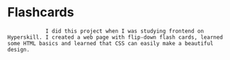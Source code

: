 # Flashcards
                I did this project when I was studying frontend on Hyperskill. I created a web page with flip-down flash cards, learned some HTML basics and learned that CSS can easily make a beautiful design.
